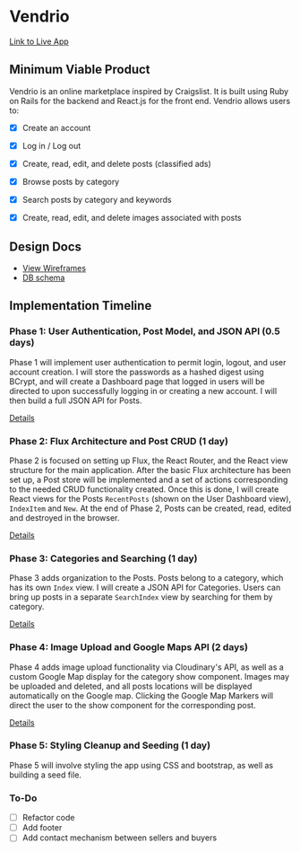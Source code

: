 # Vendrio

[Link to Live App][heroku]

[heroku]: http://www.vendrio.xyz

## Minimum Viable Product

Vendrio is an online marketplace inspired by Craigslist. It is built using Ruby on Rails for the backend and React.js for the front end. Vendrio allows users to:

- [x] Create an account
- [x] Log in / Log out
- [x] Create, read, edit, and delete posts (classified ads)
- [x] Browse posts by category
- [x] Search posts by category and keywords
- [x] Create, read, edit, and delete images associated with posts


## Design Docs
* [View Wireframes][view]
* [DB schema][schema]

[view]: ./docs/views.md
[schema]: ./docs/schema.md

## Implementation Timeline

### Phase 1: User Authentication, Post Model, and JSON API (0.5 days)

Phase 1 will implement user authentication to permit login, logout, and user account creation. I will store the passwords as a hashed digest using BCrypt, and will create a Dashboard page that logged in users will be directed to upon successfully logging in or creating a new account. I will then build a full JSON API for Posts.

[Details][phase-one]

### Phase 2: Flux Architecture and Post CRUD (1 day)

Phase 2 is focused on setting up Flux, the React Router, and the React view structure for the main application. After the basic Flux architecture has been set up, a Post store will be implemented and a set of actions corresponding to the needed CRUD functionality created. Once this is done, I will create React views for the Posts `RecentPosts` (shown on the User Dashboard view), `IndexItem` and `New`. At the end of Phase 2, Posts can be created, read, edited and destroyed in the browser.

[Details][phase-two]

### Phase 3: Categories and Searching (1 day)

Phase 3 adds organization to the Posts. Posts belong to a category, which has its own `Index` view. I will create a JSON API for Categories. Users can bring up posts in a separate `SearchIndex` view by searching for them by category.

[Details][phase-three]

### Phase 4: Image Upload and Google Maps API (2 days)

Phase 4 adds image upload functionality via Cloudinary's API, as well as a custom Google Map display for the category show component. Images may be uploaded and deleted, and all posts locations will be displayed automatically on the Google map. Clicking the Google Map Markers will direct the user to the show component for the corresponding post.

[Details][phase-four]

### Phase 5: Styling Cleanup and Seeding (1 day)

Phase 5 will involve styling the app using CSS and bootstrap, as well as building a seed file.

### To-Do
- [ ] Refactor code
- [ ] Add footer
- [ ] Add contact mechanism between sellers and buyers

[phase-one]: ./docs/phases/phase1.md
[phase-two]: ./docs/phases/phase2.md
[phase-three]: ./docs/phases/phase3.md
[phase-four]: ./docs/phases/phase4.md
